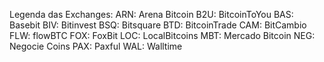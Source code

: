 
Legenda das Exchanges:
ARN: Arena Bitcoin
B2U: BitcoinToYou
BAS: Basebit
BIV: Bitinvest
BSQ: Bitsquare
BTD: BitcoinTrade
CAM: BitCambio
FLW: flowBTC
FOX: FoxBit
LOC: LocalBitcoins
MBT: Mercado Bitcoin
NEG: Negocie Coins
PAX: Paxful
WAL: Walltime